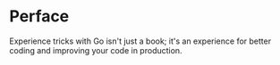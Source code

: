 # Perface

Experience tricks with Go isn't just a book; it's an experience for better coding and improving your code in production.
